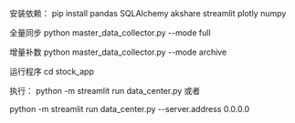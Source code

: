 安装依赖：
pip install pandas SQLAlchemy akshare streamlit plotly numpy





全量同步
python master\_data\_collector.py --mode full

增量补数
python master\_data\_collector.py --mode archive



运行程序
cd stock\_app

执行：
python -m streamlit run data\_center.py
或者

python -m streamlit run data\_center.py --server.address 0.0.0.0

